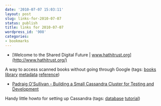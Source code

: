 ```yaml
---
date: '2010-07-07 15:03:11'
layout: post
slug: links-for-2010-07-07
status: publish
title: links for 2010-07-07
wordpress_id: '908'
categories:
- bookmarks
---
```


  * [Welcome to the Shared Digital Future | www.hathitrust.org](http://www.hathitrust.org/)


A way to access scanned books without going through Google (tags: [books](http://delicious.com/eob/books) [library](http://delicious.com/eob/library) [metadata](http://delicious.com/eob/metadata) [reference](http://delicious.com/eob/reference))


  * [Padraig O'Sullivan - Building a Small Cassandra Cluster for Testing and Development](http://posulliv.com/2009/09/07/building-a-small-cassandra-cluster-for-testing-and-development.html)


Handy little howto for setting up Cassandra (tags: [database](http://delicious.com/eob/database) [tutorial](http://delicious.com/eob/tutorial))




